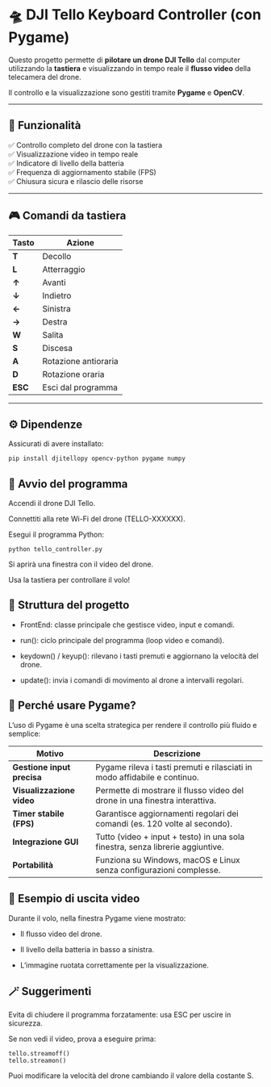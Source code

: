 # 🛸 DJI Tello Keyboard Controller (con Pygame)

Questo progetto permette di **pilotare un drone DJI Tello** dal computer utilizzando la **tastiera** e visualizzando in tempo reale il **flusso video** della telecamera del drone.

Il controllo e la visualizzazione sono gestiti tramite **Pygame** e **OpenCV**.

---

## 🎯 Funzionalità

✅ Controllo completo del drone con la tastiera  
✅ Visualizzazione video in tempo reale  
✅ Indicatore di livello della batteria  
✅ Frequenza di aggiornamento stabile (FPS)  
✅ Chiusura sicura e rilascio delle risorse

---

## 🎮 Comandi da tastiera

| Tasto | Azione |
|-------|--------|
| **T** | Decollo |
| **L** | Atterraggio |
| **↑** | Avanti |
| **↓** | Indietro |
| **←** | Sinistra |
| **→** | Destra |
| **W** | Salita |
| **S** | Discesa |
| **A** | Rotazione antioraria |
| **D** | Rotazione oraria |
| **ESC** | Esci dal programma |

---

## ⚙️ Dipendenze

Assicurati di avere installato:

```bash
pip install djitellopy opencv-python pygame numpy
```

## 🚀 Avvio del programma
Accendi il drone DJI Tello.

Connettiti alla rete Wi-Fi del drone (TELLO-XXXXXX).

Esegui il programma Python:

```
python tello_controller.py
```

Si aprirà una finestra con il video del drone.

Usa la tastiera per controllare il volo!

## 🧩 Struttura del progetto
- FrontEnd: classe principale che gestisce video, input e comandi.

- run(): ciclo principale del programma (loop video e comandi).

- keydown() / keyup(): rilevano i tasti premuti e aggiornano la velocità del drone.

- update(): invia i comandi di movimento al drone a intervalli regolari.

## 🧠 Perché usare Pygame?
L’uso di Pygame è una scelta strategica per rendere il controllo più fluido e semplice:

| Motivo	| Descrizione |
|-------|--------|
| **Gestione input precisa** |	Pygame rileva i tasti premuti e rilasciati in modo affidabile e continuo. |
| **Visualizzazione video** |	Permette di mostrare il flusso video del drone in una finestra interattiva. |
| **Timer stabile (FPS)** |	Garantisce aggiornamenti regolari dei comandi (es. 120 volte al secondo). |
| **Integrazione GUI** |	Tutto (video + input + testo) in una sola finestra, senza librerie aggiuntive. |
| **Portabilità**	| Funziona su Windows, macOS e Linux senza configurazioni complesse. |

## 🧰 Esempio di uscita video
Durante il volo, nella finestra Pygame viene mostrato:

- Il flusso video del drone.

- Il livello della batteria in basso a sinistra.

- L’immagine ruotata correttamente per la visualizzazione.

## 🪄 Suggerimenti

Evita di chiudere il programma forzatamente: usa ESC per uscire in sicurezza.

Se non vedi il video, prova a eseguire prima:

```
tello.streamoff()
tello.streamon()
```

Puoi modificare la velocità del drone cambiando il valore della costante S.
